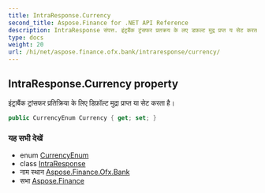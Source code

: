 ```yaml
---
title: IntraResponse.Currency
second_title: Aspose.Finance for .NET API Reference
description: IntraResponse संपत्त. इंट्रबैंक ट्रंसफर प्रतक्रय के लए डफ़ल्ट मुद्र प्रप्त य सेट करत है
type: docs
weight: 20
url: /hi/net/aspose.finance.ofx.bank/intraresponse/currency/
---
```

## IntraResponse.Currency property

इंट्राबैंक ट्रांसफर प्रतिक्रिया के लिए डिफ़ॉल्ट मुद्रा प्राप्त या सेट करता है।

```csharp
public CurrencyEnum Currency { get; set; }
```

### यह सभी देखें

* enum [CurrencyEnum](../../../aspose.finance.ofx/currencyenum/)
* class [IntraResponse](../)
* नाम स्थान [Aspose.Finance.Ofx.Bank](../../intraresponse/)
* सभा [Aspose.Finance](../../../)


